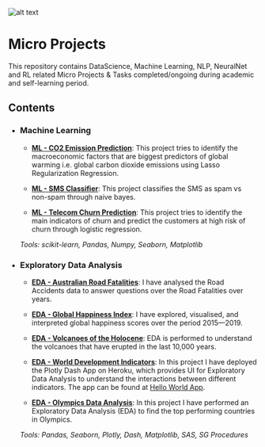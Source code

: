 ![alt text](https://github.com/AbhishekKumar-0311/Micro-Projects/blob/main/img/neural.jpg?raw=true)
# Micro Projects
This repository contains DataScience, Machine Learning, NLP, NeuralNet and RL related Micro Projects & Tasks completed/ongoing during academic and self-learning period.

## Contents

- ### Machine Learning

	- **[ML - CO2 Emission Prediction](https://github.com/AbhishekKumar-0311/Micro-Projects/tree/main/ML-CO2-Emission-Prediction)**: This project tries to identify the  macroeconomic factors that are biggest predictors of global warming i.e. global carbon dioxide emissions using Lasso Regularization Regression.
	
	- **[ML - SMS Classifier](https://github.com/AbhishekKumar-0311/Micro-Projects/tree/main/ML-SMS-Classifier)**: This project classifies the SMS as spam vs non-spam through naive bayes.
	- **[ML - Telecom Churn Prediction](https://github.com/AbhishekKumar-0311/Micro-Projects/tree/main/ML-Telecom-Churn-Prediction)**: This project tries to identify the main indicators of churn and predict the customers at high risk of churn through logistic regression.

	_Tools: scikit-learn, Pandas, Numpy, Seaborn, Matplotlib_

- ### Exploratory Data Analysis

	- **[EDA - Australian Road Fatalities](https://github.com/AbhishekKumar-0311/Micro-Projects/tree/main/EDA-Australian-Road-Fatalities)**: I have analysed the Road Accidents data to answer questions over the Road Fatalities over years.

	- **[EDA - Global Happiness Index](https://github.com/AbhishekKumar-0311/Micro-Projects/tree/main/EDA-Global-Happiness-Index)**: I have explored, visualised, and interpreted global happiness scores over the period 2015—2019.

	- **[EDA - Volcanoes of the Holocene](https://github.com/AbhishekKumar-0311/Micro-Projects/tree/main/EDA-Volcanos-of-the-Holocene)**: EDA is performed to understand the volcanoes that have erupted in the last 10,000 years.

	- **[EDA - World Development Indicators](https://github.com/AbhishekKumar-0311/Micro-Projects/tree/main/EDA_World-Development-Indicators)**: In this project I have deployed the Plotly Dash App on Heroku, which provides UI for Exploratory Data Analysis to understand the interactions between different indicators.
	The app can be found at [Hello World App](https://hello-world-abhi.herokuapp.com/).
	
	- **[EDA - Olympics Data Analysis](https://github.com/AbhishekKumar-0311/Micro-Projects/tree/main/EDA-Olympics-Data-Analysis)**: In this project I have performed an Exploratory Data Analysis (EDA) to find the top performing countries in Olympics.

	_Tools: Pandas, Seaborn, Plotly, Dash, Matplotlib, SAS, SG Procedures_
